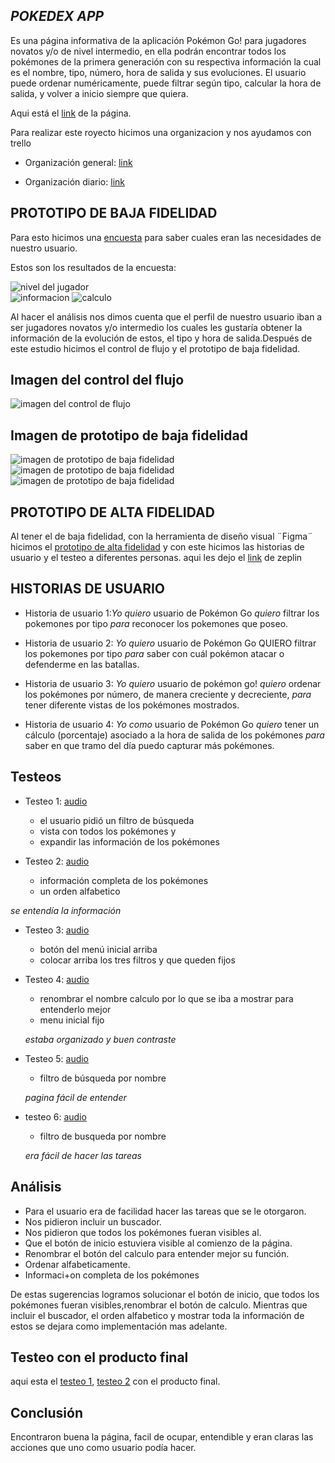 ## *POKEDEX APP*

Es una página informativa de la aplicación Pokémon Go! para jugadores novatos y/o de nivel intermedio, en ella podrán encontrar todos los pokémones de la primera generación con su respectiva información la cual es el nombre, tipo, número, hora de salida y sus evoluciones. El usuario puede ordenar numéricamente, puede filtrar según tipo, calcular la hora de salida, y volver a inicio siempre que quiera.

  Aqui está el [link](https://marineslemus007.github.io/SCL009-data-lovers/src/index.html) de la página.

Para realizar este royecto hicimos una organizacion y nos ayudamos con trello
* Organización general: [link](https://trello.com/b/vCLMXuoN/daily-data-lovers)

* Organización diario: [link](https://trello.com/b/NtSRecf4/data-lovers)


## PROTOTIPO DE BAJA FIDELIDAD 
 Para esto hicimos una [encuesta](https://docs.google.com/forms/d/e/1FAIpQLSebA2aWBVW7n2An2sUnxp1CZ5NtSrGVCcvkoVuFlW3eqmIl8w/viewform?usp=sf_link)  para saber cuales eran las necesidades de nuestro usuario.

Estos son los resultados de la encuesta:

![nivel del jugador](imgs/nivel.jpeg)  
![informacion](imgs/información.jpeg)
![calculo](imgs/calculo.jpeg)  

Al hacer el  análisis nos dimos cuenta que el perfil de nuestro usuario iban a ser jugadores novatos y/o intermedio los cuales les gustaría obtener la información de la evolución de estos, el tipo y hora de salida.Después de este estudio hicimos el control de flujo y el prototipo de baja fidelidad.

## Imagen del control del flujo

![imagen del control de flujo](imgs/flujo.jpeg)

## Imagen de prototipo de baja fidelidad

![imagen de prototipo de baja fidelidad](imgs/prototipo1.jpeg)
![imagen de prototipo de baja fidelidad](imgs/prototipo2.jpeg) 
![imagen de prototipo de baja fidelidad](imgs/prorotipo3.jpeg)

## PROTOTIPO DE ALTA FIDELIDAD

Al tener el de baja fidelidad, con la herramienta de diseño visual ¨Figma¨ hicimos el  [prototipo de alta fidelidad](https://www.figma.com/proto/IBQ4CpS4A5yP83N4J0QEfJCx/Untitled?node-id=34%3A1&scaling=min-zoom&redirected=1) y con este hicimos las historias de usuario y  el testeo a diferentes personas.
aqui les dejo el [link](zpl.io/VkpdpAv) de zeplin

## HISTORIAS DE USUARIO

* Historia de usuario 1:_Yo quiero_ usuario de Pokémon Go _quiero_ filtrar los pokemones por tipo _para_ reconocer los pokemones que poseo.

* Historia de usuario 2: _Yo quiero_ usuario de Pokémon Go QUIERO filtrar los pokemones por tipo _para_ saber con cuál pokémon atacar o defenderme en las batallas.

* Historia de usuario 3: _Yo quiero_ usuario de pokémon go! _quiero_ ordenar los pokémones por número, de manera creciente y decreciente, _para_ tener diferente vistas de los pokémones mostrados.

* Historia de usuario 4: _Yo como_ usuario de Pokémon Go _quiero_ tener un cálculo (porcentaje) asociado a la hora de salida de los pokémones _para_ saber en que tramo del día puedo capturar más pokémones.

## Testeos

 
* Testeo 1: [audio](https://soundcloud.com/dharma-herrera/beta)

  * el usuario pidió un filtro de búsqueda 
  * vista con todos los pokémones y
  * expandir las información de los pokémones

* Testeo 2: [audio](https://soundcloud.com/dharma-herrera/gelen)  

  * información completa de los pokémones
  * un orden alfabetico
  
 _se entendía la información_


* Testeo 3: [audio](https://soundcloud.com/dharma-herrera/nohemi)

  * botón del menú inicial arriba
  * colocar arriba los tres filtros y que queden fijos  

* Testeo 4: [audio](https://soundcloud.com/dharma-herrera/stefany)

  * renombrar el nombre calculo por lo que se iba a mostrar para entenderlo mejor
  * menu inicial fijo

  _estaba organizado y buen contraste_


* Testeo 5: [audio](https://soundcloud.com/dharma-herrera/urzula)

  * filtro de búsqueda por nombre

  _pagina fácil de entender_


* testeo 6: [audio](https://soundcloud.com/dharma-herrera/ignacio)

  * filtro de busqueda por nombre

  _era fácil de hacer las tareas_

## Análisis

* Para el usuario era de facilidad hacer las tareas que se le otorgaron.  
* Nos pidieron incluir un buscador.
* Nos pidieron que todos los pokémones fueran  visibles al.
* Que el botón de inicio estuviera visible al comienzo de la página.
* Renombrar el botón del calculo para entender mejor su función.
* Ordenar alfabeticamente.
* Informaci+on completa de los pokémones

De estas  sugerencias logramos solucionar el botón de inicio, que todos los pokémones fueran visibles,renombrar  el botón de calculo. Mientras que incluir el buscador,  el orden alfabetico y mostrar toda la información de estos se dejara como  implementación mas adelante.


## Testeo con el producto final

aqui esta el [testeo 1](https://www.loom.com/share/ef16a9eae59d4f1e85d14458e0e21ad7), [testeo 2](https://www.loom.com/share/78fc0e874a9f4e56b12b099040723b32) con el producto final.

## Conclusión 

Encontraron buena la página, facil de ocupar, entendible y eran claras las acciones que uno como usuario podía hacer. 